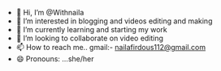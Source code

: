 - 👋 Hi, I’m @Withnaila
- 👀 I’m interested in blogging and videos editing and making 
- 🌱 I’m currently learning and starting my work 
- 💞️ I’m looking to collaborate on video editing 
- 📫 How to reach me.. gmail:- nailafirdous112@gmail.com
- 😄 Pronouns: ...she/her
